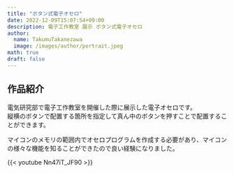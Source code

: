 ```yaml
---
title: "ボタン式電子オセロ"
date: 2022-12-09T15:07:54+09:00
description: 電子工作教室 展示 ボタン式電子オセロ
author:
  name: TakumuTakanezawa
  image: /images/author/portrait.jpeg
math: true
draft: false
---
```

## 作品紹介
電気研究部で電子工作教室を開催した際に展示した電子オセロです。  
縦横のボタンで配置する箇所を指定して真ん中のボタンを押すことで配置することができます。

マイコンのメモリの範囲内でオセロプログラムを作成する必要があり、マイコンの様々な機能を知ることができたので良い経験になりました。

{{< youtube Nn47iT_JF90 >}}
<!-- 画像表示 -->
<!-- {{< figure src="/images/author/portrait.jpeg" title="Steve Francia" >}} -->
